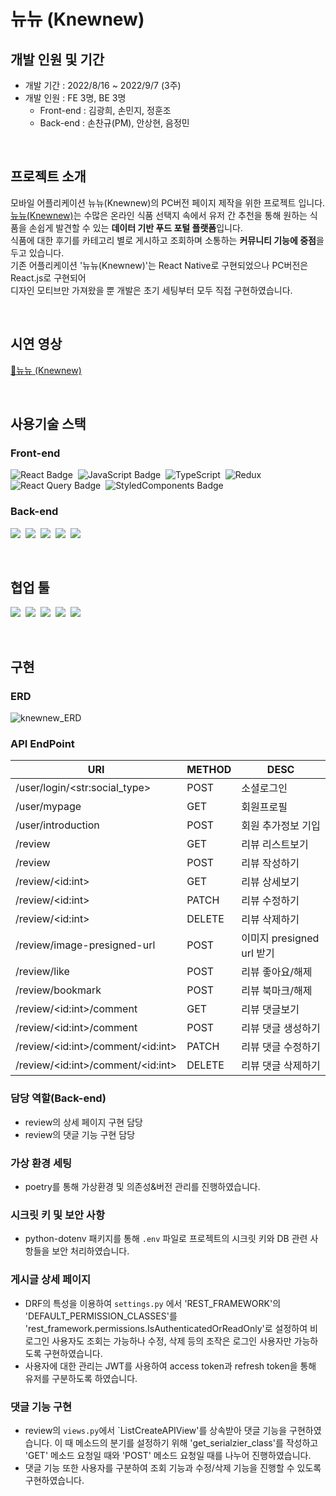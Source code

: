 # 뉴뉴 (Knewnew)

## 개발 인원 및 기간

- 개발 기간 : 2022/8/16 ~ 2022/9/7 (3주)
- 개발 인원 : FE 3명, BE 3명
  - Front-end : 김광희, 손민지, 정훈조
  - Back-end : 손찬규(PM), 안상현, 음정민

<br>

## 프로젝트 소개

모바일 어플리케이션 뉴뉴(Knewnew)의 PC버전 페이지 제작을 위한 프로젝트 입니다.<br>
[뉴뉴(Knewnew)](https://play.google.com/store/apps/details?id=com.mealing.knewnnew)는 수많은 온라인 식품 선택지 속에서 유저 간 추천을 통해 원하는 식품을 손쉽게 발견할 수 있는 **데이터 기반 푸드 포털 플랫폼**입니다.<br>
식품에 대한 후기를 카테고리 별로 게시하고 조회하며 소통하는 **커뮤니티 기능에 중점**을 두고 있습니다.<br>
기존 어플리케이션 '뉴뉴(Knewnew)'는 React Native로 구현되었으나 PC버전은 React.js로 구현되어<br>
디자인 모티브만 가져왔을 뿐 개발은 초기 세팅부터 모두 직접 구현하였습니다.<br>

<br>

## 시연 영상

[🍭뉴뉴 (Knewnew)](http://www.youtube.com/)

<br>

## 사용기술 스택

### Front-end<br>
![React Badge](https://img.shields.io/badge/React-61DAFB?style=for-the-badge&logo=React&logoColor=white)&nbsp;
![JavaScript Badge](https://img.shields.io/badge/Javascript-F7DF1E?style=for-the-badge&logo=Javascript&logoColor=white)&nbsp;
![TypeScript](https://img.shields.io/badge/TypeScript-3178C6?style=for-the-badge&logo=typescript&logoColor=white)&nbsp;
![Redux](https://img.shields.io/badge/Redux-764ABC?style=for-the-badge&logo=redux&logoColor=white)&nbsp;
![React Query Badge](https://img.shields.io/badge/ReactQuery-FF4154?style=for-the-badge&logo=React&logoColor=white)&nbsp;
![StyledComponents Badge](https://img.shields.io/badge/styled--components-DB7093?style=for-the-badge&logo=styled-components&logoColor=white)

### Back-end<br>
<img src="https://img.shields.io/badge/Python-3776AB?style=for-the-badge&logo=Python&logoColor=white"/>&nbsp;
<img src="https://img.shields.io/badge/Django-092E20?style=for-the-badge&logo=Django&logoColor=white"/>&nbsp;
<img src="https://img.shields.io/badge/PostgreSQL-4169E1?style=for-the-badge&logo=PostgreSQL&logoColor=white"/>&nbsp;
<img src="https://img.shields.io/badge/Poetry-60A5FA?style=for-the-badge&logo=Poetry&logoColor=white"/>&nbsp;
<img src="https://img.shields.io/badge/Amazon_S3-569A31?style=for-the-badge&logo=Amazon_S3&logoColor=white"/>&nbsp;

<br>

## 협업 툴
<img src="https://img.shields.io/badge/Postman-FF6C37?style=for-the-badge&logo=MySQL&logoColor=white"/>&nbsp;
<img src="https://img.shields.io/badge/Slack-4A154B?style=for-the-badge&logo=Slack&logoColor=white"/>&nbsp;
<img src="https://img.shields.io/badge/Trello-0052CC?style=for-the-badge&logo=Trello&logoColor=white"/>&nbsp;
<img src="https://img.shields.io/badge/Notion-000000?style=for-the-badge&logo=Notion&logoColor=white"/>&nbsp;
<img src="https://img.shields.io/badge/Github-181717?style=for-the-badge&logo=Github&logoColor=white"/>&nbsp;

<br>

## 구현 

### ERD
![knewnew_ERD](https://user-images.githubusercontent.com/60742666/208109581-55ffae59-6da6-4309-b8c3-d833534194e1.png)

### API EndPoint

|URI|METHOD|DESC|
|---|---|---|
|/user/login/\<str:social_type\>|POST|소셜로그인|
|/user/mypage|GET|회원프로필|
|/user/introduction|POST|회원 추가정보 기입|
|/review|GET|리뷰 리스트보기|
|/review|POST|리뷰 작성하기|
|/review/\<id:int\>|GET|리뷰 상세보기|
|/review/\<id:int\>|PATCH|리뷰 수정하기|
|/review/\<id:int\>|DELETE|리뷰 삭제하기|
|/review/image-presigned-url|POST|이미지 presigned url 받기|
|/review/like|POST|리뷰 좋아요/해제|
|/review/bookmark|POST|리뷰 북마크/해제|
|/review/\<id:int\>/comment|GET|리뷰 댓글보기|
|/review/\<id:int\>/comment|POST|리뷰 댓글 생성하기|
|/review/\<id:int\>/comment/\<id:int\>|PATCH|리뷰 댓글 수정하기|
|/review/\<id:int\>/comment/\<id:int\>|DELETE|리뷰 댓글 삭제하기|

### 담당 역할(Back-end)

- review의 상세 페이지 구현 담당
- review의 댓글 기능 구현 담당

### 가상 환경 세팅

- poetry를 통해 가상환경 및 의존성&버전 관리를 진행하였습니다.

### 시크릿 키 및 보안 사항

- python-dotenv 패키지를 통해 `.env` 파일로 프로젝트의 시크릿 키와 DB 관련 사항들을 보안 처리하였습니다.

### 게시글 상세 페이지
- DRF의 특성을 이용하여 `settings.py` 에서 'REST_FRAMEWORK'의 'DEFAULT_PERMISSION_CLASSES'를 'rest_framework.permissions.IsAuthenticatedOrReadOnly'로 설정하여 비로그인 사용자도 조회는 가능하나 수정, 삭제 등의 조작은 로그인 사용자만 가능하도록 구현하였습니다.
- 사용자에 대한 관리는 JWT를 사용하여 access token과 refresh token을 통해 유저를 구분하도록 하였습니다.


### 댓글 기능 구현
- review의 `views.py`에서 `ListCreateAPIView'를 상속받아 댓글 기능을 구현하였습니다. 이 때 메소드의 분기를 설정하기 위해 'get_serialzier_class'를 작성하고 'GET' 메소드 요청일 때와 'POST' 메소드 요청일 때를 나누어 진행하였습니다.
- 댓글 기능 또한 사용자를 구분하여 조회 기능과 수정/삭제 기능을 진행할 수 있도록 구현하였습니다.
